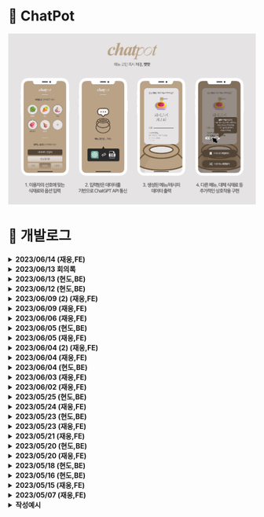 <!-- Project anouncement -->

# 🍯 <b>ChatPot</b>

<img src="./project/screenHistory/overview.png" style="object-fit: cover" />

<br>

<!-- Develop history -->

# 📝 <b>개발로그</b>

<details>
<summary><b>2023/06/14 (재웅,FE)</b></summary>

<h2><b>✅ Done</b></h2>

- 모바일 환경에서 옵션 선택시 Hover 제거
- 폼 전송 후 입력란 초기화
- 재렌더링 이슈 해결
  - 원인은 좀 더 알아봐야 할 듯 함
- 식재료 선택 단계에서의 제작 버튼 삭제
- 옵션 선택하지 않았을 경우 Null값 대신 '아무' 레시피를 추천해달라고 요청
- 옵션 페이지 리스트 변경
- 레시피 결과 화면 버튼 재구성

<br>
<h2><b>📚 Next</b></h2>

- Alert1. 올바르지 않은 답변을 받아왔을 때 (윤리 문제 등) 해당 메시지의 전문(State.receiveData.messages[this.length-1].context)을 출력 (->재선택화면으로)
- Alert2. 페이지 새로고침 등으로 레시피 관련 상태 값이 초기화된 경우 (->재선택화면으로)
- 페이지 전환 애니메이션
- 메인 페이지
- 레시피 결과 저장 기능 구현

<br>
</details>

<details>
<summary><b>2023/06/13 회의록</b></summary>

<h2><b>📁 회의결과</b></h2>
  
  - 레시피 결과 페이지
    - 공유버튼 > 처음으로
    - 챗봇 > 배너
  - 옵션 페이지
    - 한식 / 중식 / 일식 / 양식 / 디저트
    - 간편식 / 비용이 저렴한 / 매콤한 / 비오는 날 먹기 좋은
    - 비건식 / 락토프리 / 파티음식 / 오이빼줘

<br>
<h2><b>🚨 Error</b></h2>
  
  - 모바일 환경에서 옵션 선택 시 Hover 제거
  - 모바일 접속 시 PWA 알림 안 뜨는 문제
  - 렌더링이슈 (HTML 바인딩 후, 특점 시점에만 렌더링할지)
  - 특정 상황에서 Parsing이 제대로 이루어지지 않는 문제
    - 식재료 직접 작성 + 옵션 미선택 시 발생
    - 테스트 케이스 발견되는대로 추가 예정
  - 아예 옵션까지 전부 입력해야 제작 가능하게 할지
    - 선택완료 전까지 버튼 비활성화? (불투명도 조절 등)
  
<br>
<h2><b>📚 Next</b></h2>

- 메인 페이지 (비디오, TypeIt, 시작버튼)
  - 3D 인터랙션으로 구현하는 것도 구상 중
- 레시피 결과 페이지 (버튼 변경, 페이지 리디자인)
- 옵션 페이지 (리스트 변경)
- 페이지 전환 애니메이션
- 폰트 적용
- 리액트 성능개선 / 프로파일링

<br>
</details>

<details>
<summary><b>2023/06/13 (현도,BE)</b></summary>

<h2><b>✅ Done</b></h2>

- pm2를 통해 터미널 종료 시에도 서버 작동
- React로 Get Mapping시 경로 오류 수정

<br>
<h2><b>📚 Next</b></h2>

- IP주소 도메인으로 변경
  - 카페24를 통해 구현 예정
- 같은 재료와 옵션으로 다른 레시피 추천 기능 구현

<br>
</details>

<details>
<summary><b>2023/06/12 (현도,BE)</b></summary>

<h2><b>✅ Done</b></h2>

- AWS EC2 인스턴스를 이용한 배포
  - http://43.200.255.186:8000/
- EC2 인스턴스에 chatGPT API 환경변수 적용

<br>
<h2><b>📚 Next</b></h2>

- IP주소 도메인으로 변경
- 터미널 종료 시에도 서버가 유지되도록 pm2를 이용한 서버 기동 구현

<br>

<br>
</details>

<details>
<summary><b>2023/06/09 (2) (재웅,FE)</b></summary>

<h2><b>✅ Done</b></h2>

- 식재료 선택하지 않은 상태에서 제작 버튼 클릭 시 예외 처리 구현
- 식재료 / 옵션 초기화 버튼 구현
- 식재료 리스트업 및 아이콘 추가
- Hover, Active 등 상태에 따른 CSS 변화 구현

<br>
<h2><b>📚 Next</b></h2>

- 메인 페이지
  - 비디오 추가
  - TypeIt 추가
  - /selectIngredients 이동 버튼 추가
- 페이지 간 전환 애니메이션 구현

<br>
<h2><b>🖼️ Preview</b></h2>
<img src="./project/screenHistory/0610(2).png">
<img src="./project/screenHistory/0610(1).png">

<br>
</details>

<details>
<summary><b>2023/06/09 (재웅,FE)</b></summary>

<h2><b>✅ Done</b></h2>

- Instruction 별 페이지 분할
  - 페이지별 컴포넌트, 상태 바인딩 재구성
- Navbar 로고 위치 변경 : 웹 / 모바일 화면에서 위치 다름
- (develop only)BuildTIme 위치 변경

<br>
<h2><b>📚 Next</b></h2>

- 제작 버튼 예외처리
  - 담긴 식재료가 없을 시 버튼 비활성화하기
- 식재료 버튼 활성화 CSS 구현
- 페이지 전환 애니메이션 구현
- 폰트, 아이콘
- App.js 코드 정리

<br>
<h2><b>🖼️ Preview</b></h2>
<img src="./project/screenHistory/0609(1).png">
<img src="./project/screenHistory/0609(2).png">

<br>
</details>

<details>
<summary><b>2023/06/06 (재웅,FE)</b></summary>

<h2><b>✅ Done</b></h2>

- / 페이지 재구성
  - App.js 내 / 페이지 분할 (SelectPage, OptionPage)
  - Testpage에서 시험하던 스와이프 / 풀페이지 스크롤 기능 사용 잠시 보류
  - 사유는 onClick 통한 상태값 갱신 시 재렌더링되어 위치가 초기화됨
  - 따라서 뷰포트 크기에 맞는 페이지를 주요 기능 하나씩 사용하게 구성 중에 있음

<br>
</details>

<details>
<summary><b>2023/06/05 (현도,BE)</b></summary>

<h2><b>✅ Done</b></h2>

- chatGPT 질문 수정
  - (에러) parsing하기 좋게 답변이 오게 질문했는데 답변이 원하는대로 오지 않음.
    - 역할 부여 때 써놓은 답변 예시가 undefined로 인식되서 원하는 답변이 돌아오지 않았었음.
    - 역할 부여 뿐 아니라 최종적으로 식재료와 옵션을 받아서 질문할 때 구체적으로 답변하도록 질문 수정.
  - 요리 이름, 식재료, 레시피 순서, 한줄 소개 4개의 변수로 나누어 React로 전송

<br>
<h2><b>📚 Next</b></h2>

- chatGPT 파라미터 조정을 통한 답변 에러 감소

<br>
</details>

<details>
<summary><b>2023/06/05 (재웅,FE)</b></summary>

<h2><b>✅ Done</b></h2>

- /recipe 페이지 레이아웃 및 컴포넌트 재구성
- GPT API 답변 바인딩 및 요청멘트 보정 (Issues 확인바랍니다)

<br>
<h2><b>📚 Next</b></h2>

- / 페이지 레이아웃 및 컴포넌트 구조 변경 (1)
  - 식재료버튼 클릭 시 활성화 CSS 구현 + 식재료별 아이콘 삽입 예정
- /recipe 하단 버튼 (저장, 공유, 리로드) CSS 및 기능 구현 (2)
  - 챗봇 및 로그인 구현

<br>
</details>

<details>
<summary><b>2023/06/04 (2) (재웅,FE)</b></summary>

<h2><b>✅ Done</b></h2>

- /test 풀페이지 스크롤 애니메이션 구현
- lottie-react 라이브러리 설치

<br>
<h2><b>⚙️ in Progess</b></h2>

- GET으로 받아온 데이터 바인딩하여, /recipe에 출력 구현 중
  - 데이터 받아오는 것 이외에도 바인딩 과정에서 문제 발생하여 해결 중

<br>
<h2><b>📚 Next</b></h2>

- /recipe 실제 데이터 받아와지면 바인딩 마무리 + 버튼 기능 구현
- /recipe 페이지 레이아웃 및 컴포넌트 재구성
- / 페이지 레이아웃 및 컴포넌트 구조 변경
  - 변경 후 식재료 선택 시 활성화 CSS 구현 + 식재료별 아이콘 삽입 예정

<br>
</details>

<details>
<summary><b>2023/06/04 (재웅,FE)</b></summary>

<h2><b>✅ Done</b></h2>

- /test 풀페이지 스크롤 애니메이션 구현

<br>
<h2><b>⚙️ in Progess</b></h2>

- /recipe 페이지 레이아웃 재구성 중
  - 그에 따른 App.js 컴포넌트 구조도 바꿀 예정
- GET으로 받아온 데이터 바인딩하여, /recipe에 출력 구현 예정
  - 데이터 받아오는 과정에서 오류가 발생
  - 오류1. response 변수에 담기지 않음
  - 오류2. Parsing 과정에서, GPT가 규칙을 지키지 않아 null로 담기게 됨

<br>
<h2><b>📚 Next</b></h2>

- /recipe 실제 데이터 받아와지면 바인딩 마무리 + 버튼 기능 구현
- / 페이지 레이아웃 및 컴포넌트 구조 변경
  - 변경 후 식재료 선택 시 활성화 CSS 구현 + 식재료별 아이콘 삽입 예정

<br>
</details>

<details>
<summary><b>2023/06/04 (현도,BE)</b></summary>

<h2><b>✅ Done</b></h2>

- 정규 표현식을 이용해 chatGPT에게 받은 추천 레시피를 parsing
- React로 추천받은 레시피 parsing 결과를 전송
  - (에러) axios를 이용해 통신하는데 res.send로 보낸 값을 React에서 제대로 받아오지 못함.
    - axios.get()으로 한번 더 받아오는 것이 아니라 post 요청 후 then을 이용해 결과값을 받아오도록 수정
    - React에서 json 형태로 변환하지 않고 res.json을 이용해 서버에서 json 형태로 전송
- POST 요청받은 식재료, 옵션 값이 null 일때 예외 처리
- <br>
  <h2><b>⚙️ in Progess</b></h2>

- 구현 중인 내용
  - 좀 더 정확한 chatGPT 답변을 위한 역할 부여 메시지, 파라미터 수정

<br>
<h2><b>📚 Next</b></h2>

- 구현 예정
  - aws, heroku 등을 이용한 서버 배포
  - 배포 후 테스트 및 버그 수정

<br>
</details>
<details>
<summary><b>2023/06/03 (재웅,FE)</b></summary>

<h2><b>✅ Done</b></h2>

- MakeRequest
  - Post / Get 구현
  - Get 요청 완료 시 까지 로딩 출력 로직 구현
  - 데이터 정상적으로 넘겨받으면 페이지 이동

<br>
<h2><b>📚 Next</b></h2>

- GPT API에서 요청받아온 실제 데이터 출력 테스트
- /recipe 레이아웃 리팩토링 ..

<br>
</details>

<details>
<summary><b>2023/06/02 (재웅,FE)</b></summary>

<h2><b>✅ Done</b></h2>

- 프로젝트 readme에 개발로그 양식 작성 및 기존 로그 백업
- NavBar 프로필 아이콘 Hover animation

<br>
</details>

<details>
<summary><b>2023/05/25 (현도,BE)</b></summary>
<br>
<h2><b>⚙️ in Progess</b></h2>

- 구현 중인 내용
  - chatGPT 답변을 match, split을 이용해 요리 이름, 식재료, 레시피 순서로 구분
    - (에러) 답변이 원하는 대로 돌아오지 않음.
      - 정확한 답변을 위해 temperature, top_p 등 chatGPT 파라미터 조정
      - 역할 부여 및 user 메시지를 좀 더 구체적으로 수정
  - parsing한 레시피 추천 정보를 res.send를 이용해 React로 전송
    <br>

<br>
</details>
<details>
<summary><b>2023/05/24 (재웅,FE)</b></summary>

<h2><b>✅ Done</b></h2>

- /recipe 페이지 레이아웃
  - bootstrap-grid를 통해 레이아웃과 버튼 구현
  - 모바일 환경에서도 Single Row로 호환

<br>
<h2><b>📚 Next</b></h2>

- Get 요청 통한 GPT API 답변 받아오기
- 받아온 데이터 { 메뉴명 / 소개 / 식재료 / 레시피 } 형태로 Parsing
- Get 요청 성공 전까지 출력할 Loading 화면 구현 및 구조 정립
  - React-query?
  - "제작"버튼 클릭 시 Loading 화면을 "/" 페이지에서 출력 후 Get 성공 시 "/Recipe" 페이지로 이동할 것인지, 이동 후 처리할 것인지

<br>
</details>

<details>
<summary><b>2023/05/23 (현도,BE)</b></summary>

<h2><b>✅ Done</b></h2>

- 이용자가 선택한 옵션, 식재료를 POST 요청으로 받아와 request 값들 저장
- 받아온 request 값들을 이용해 역할이 부여된 chatGPT에게 레시피 추천 요청
- chatGPT가 답변해준 레시피를 서버에 저장

<br>
<h2><b>⚙️ in Progess</b></h2>

- 구현 중인 내용
  - chatGPT가 답변해준 레시피를 요리 이름, 식재료, 레시피 순서로 parsing
  - 좀 더 정확한 chatGPT 답변을 위한 역할 부여 메시지 수정

<br>
<h2><b>📚 Next</b></h2>

- 구현 예정
  - React에서 POST 요청에 대한 chatGPT 답변이 잘 받아지는지 확인
  - 답변이 받아진 상태로 recipe 페이지로 라우팅 되는지 확인

<br>
</details>
<details>
<summary><b>2023/05/23 (재웅,FE)</b></summary>

<!-- 1. 작업 일자에 따라 내림차순으로 작성해주세요 -->
<!-- 2. Agenda 혹은 Error는 Github Issues에 작성해주세요 -->

<h2><b>✅ Done</b></h2>

- 폼 입력 이슈 해결
  - (에러) onChange를 통해 입력받은 값을 State에 저장하려 했으나 콜백함수 사용과정에서 한 글자 입력할 때마다 포커스가 풀리는 문제 발생
  - (해결) React-hook-form 모듈을 통한 이슈 해결
  - 앞으로 구현할 chatBot 페이지나 로그인 등 많은 곳에서 폼 태그를 사용할 것으로 보이기 때문에, 구현과 관리가 용이한 라이브러리를 사용하기로 하였음
- 직접 입력한 식재료 / 옵션의 화면 출력을 State 내부 Reducer를 통해 구현하였음

<br>
<h2><b>📚 Next</b></h2>

- "제작"버튼 클릭 후 페이지 전환 (-> /recipe)
- /recipe 페이지 레이아웃 구현

<br>
</details>

<details>
<summary><b>2023/05/21 (재웅,FE)</b></summary>

<h2><b>✅ Done</b></h2>

- 컴포넌트 분리
  - 기존 App.js에 몰려 있던 컴포넌트들을 개별 파일로 분할하였음
  - App.js에 모든 컴포넌트를 Import 시 가독성이 떨어지기 때문에, 별도의 Components 파일에 컴포넌트를 Import한 후 해당 파일에서 불러오는 식으로 리팩토링하였음.
  - (예시) `import { optionList, selectedList, makeRequest} from './componets.js'`
- 컴포넌트 별 스타일 적용 (Styled-components)
  - 기존 app.js에 클래스 형식으로 분류되어 있던 스타일을 개별 컴포넌트 파일 내부에서 Styled-components를 통해 지정하도록 리팩토링하였음.

<br>
<h2><b>📚 Next</b></h2>

- 폼 입력 이슈 해결 및 입력한 내용 화면 출력 구현

<br>

<h2><b>🖼️ Preview</b></h2>
<img src="./project/screenHistory/0521(1).png">
<!-- 경로예시 -->
<!-- <img src="./project/screenHistory/0507(2).png"> -->
</details>

<details>
<summary><b>2023/05/20 (현도,BE)</b></summary>

<h2><b>✅ Done</b></h2>

- POST 요청 구현
  ```javascript
  app.use(express.json());
  app.use(express.urlencoded({ extended: true }));
  ```
- chatGPT 역할 부여
  - 세계 최고의 요리사이고, 요리 관련 지식이 풍부해 어떤 식재료와 옵션이든 대답해줄 수 있음.
  - 추천은 하나의 요리만 추천해 줌.
  - 답변 순서는 요리 이름, 식재료, 레시피 순서 형태로 답변해줌.
  - Temperature(무작위성, 자유도)를 낮춰 답변에서 일어나는 버그 제어

<br>
<h2><b>⚙️ in Progess</b></h2>

- 구현 중인 내용
  - chatGPT의 답변을 javascript 변수로 parsing
  - parsing된 값들을 React로 전송

<br>
<h2><b>📚 Next</b></h2>

- 구현 예정
  - 요청받은 POST에 대한 response 값을 React에 잘 전송되는지 확인.
  - res.send로 잘 안보내진다면 json 형태로 변환 후 전송.

<br>
</details>

<details>
<summary><b>2023/05/20 (재웅,FE)</b></summary>

<h2><b>✅ Done</b></h2>

- State 바인딩
  - 식재료 및 옵션 클릭 시 State에 값을 저장하고, 선택된 리스트를 화면에 출력하게 하였음
- Ajax 요청
  - Axios를 통해 "제작"버튼 클릭 시 입력해놓은 식재료와 옵션을 객체 형태로 서버에 전송될 수 있게 구현하였음
  - 식재료는 ingredients Key에, 옵션은 options Key에 저장되어 전송

<br>
<h2><b>⚙️ in Progess</b></h2>

- 리스트에 없는 식재료 및 옵션 직접 작성하여 추가
  - (에러) Input 폼에 작성한 값을 State에 저장하는 과정에서 한 글자 입력할 때마다 아웃포커싱되는 현상이 발생. 추가(+) 버튼과 바인딩하기 위해선 꼭 State에 저장해야 되는데 ..

<br>
<h2><b>📚 Next</b></h2>

- 폼 입력 이슈 해결
- 컴포넌트 분리와 개별 스타일링

<br>
</details>
<details>
<summary><b>2023/05/18 (현도,BE)</b></summary>
<h2><b>✅ Done</b></h2>

- Node.js 서버와 chatGPT API 연동
- cors 예외 처리
  ```javascript
  var cors = require("cors");
  app.use(cors());
  ```
- API_KEY 환경변수 처리
  <br>

<br>
<h2><b>📚 Next</b></h2>

- 구현 예정
  - React에서 받아온 식재료, 옵션을 chatGPT에게 전송
  - chatGPT의 레시피 추천 결과를 이름, 식재료, 레시피 순서로 Parsing
  - parsing된 정보를 React로 전송

<br>
</details>
<details>
<summary><b>2023/05/16 (현도,BE)</b></summary>
<h2><b>✅ Done</b></h2>

- Express 웹 서버 생성
- React로 만든 HTML을 Node.js로 전송
- Node.js 서버와 React 연동

<br>

<br>
<h2><b>📚 Next</b></h2>

- 구현 예정
  - chatGPT API 연동
  - React와 Node.js 사이의 데이터 요청

<br>
</details>

<details>
<summary><b>2023/05/15 (재웅,FE)</b></summary>

<h2><b>✅ Done</b></h2>

- 전반적인 레이아웃 구현
  - 선택된 식재료 리스트 출력 (SelectedList)
  - 옵션 선택 (OptionList / SelectedOption)

<br>
<h2><b>📚 Next</b></h2>

- Styled-components 리팩터링
  - 라이브러리 설치 간 오류가 발생하여 사용하지 못했는데, 문제 발견 후 해결하였음
  - (해결) 기존에 설치된 라이브러리의 버전 문제로, 버전업 해주었음
  - (코드) `npm install styled-components@latest`
- State 바인딩
  - 식재료 및 옵션 선택 시 SelectedList에 State 값으로 추가, 화면에 출력까지

<br>
<h2><b>🖼️ Preview</b></h2>
<img src="./project/screenHistory/0515(1).png">
</details>

<details>
<summary><b>2023/05/07 (재웅,FE)</b></summary>

<h2><b>✅ Done</b></h2>

- Route, Redux, Bootstrap 라이브러리 설치
- 식재료 선택 (SelectList) 구현

<br>
<h2><b>⚙️ in Progess</b></h2>

- 식재료 선택 (SelectList) 구현

  - 버튼 활성화 시 CSS 변경, SelectedList에 State 값 전송 구현
  - (에러 1) 클릭 시 변경되는 State 값을 삼항연산자를 통해 Boolean 타입으로 제어하였는데, 콘솔 디버깅 시 한 차례 딜레이 발생
  - (해결 1) 리액트 동작 구조 상 렌더링 우선순위에 의해 발생하는 문제였으며, useEffect 훅을 통해 컴포넌트의 라이프사이클을 조정함으로써 문제 해결

<br>
<h2><b>📚 Next</b></h2>

- 선택된 식재료 (SelectedList) 구현
  - 식재료 선택 시 SelectedList State로 Push
  - SelectedList에서 제거(-) 클릭 시, 해당 이름을 가진 Element 제거

<br>
<h2><b>🖼️ Preview</b></h2>
<img src="./project/screenHistory/0507(2).png">
</details>

<details>
<summary><b>작성예시</b></summary>

<!-- 1. 작업 일자에 따라 내림차순으로 작성해주세요 -->
<!-- 2. Agenda 혹은 Error는 Github Issues에 작성해주세요 -->

<h2><b>✅ Done</b></h2>

- 구현한 내용

<br>
<h2><b>⚙️ in Progess</b></h2>

- 구현 중인 내용
  - 세부사항1
  - 세부사항2

<br>
<h2><b>📚 Next</b></h2>

- 구현 예정
  - 세부사항1
  - 세부사항2

<br>

<h2><b>🖼️ Preview</b></h2>
<img src="">
<!-- 경로예시 -->
<!-- <img src="./project/screenHistory/0507(2).png"> -->
</details>
